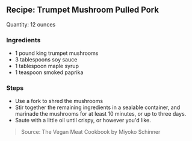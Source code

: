## Recipe: Trumpet Mushroom Pulled Pork
Quantity: 12 ounces  

### Ingredients
 - 1 pound king trumpet mushrooms
 - 3 tablespoons soy sauce
 - 1 tablespoon maple syrup
 - 1 teaspoon smoked paprika

### Steps
 - Use a fork to shred the mushrooms
 - Stir together the remaining ingredients in a sealable container, and marinade the mushrooms for at least 10 minutes, or up to three days.
 - Saute with a little oil until crispy, or however you'd like.

> Source: The Vegan Meat Cookbook by Miyoko Schinner